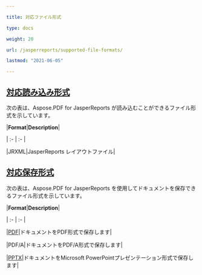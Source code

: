 ```yaml
---

title: 対応ファイル形式

type: docs

weight: 20

url: /jasperreports/supported-file-formats/

lastmod: "2021-06-05"

---
```


## <ins>**対応読み込み形式**

次の表は、Aspose.PDF for JasperReports が読み込むことができるファイル形式を示しています。

|**Format**|**Description**|

| :- | :- |

|JRXML|JasperReports レイアウトファイル|

## <ins>**対応保存形式**

次の表は、Aspose.PDF for JasperReports を使用してドキュメントを保存できるファイル形式を示しています。

|**Format**|**Description**|

| :- | :- |

|[PDF](https://docs.fileformat.com/view/pdf/)|ドキュメントをPDF形式で保存します|

|PDF/A|ドキュメントをPDF/A形式で保存します|

|[PPTX](https://docs.fileformat.com/presentation/pptx/)|ドキュメントをMicrosoft PowerPointプレゼンテーション形式で保存します|